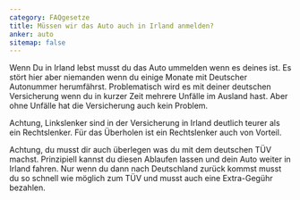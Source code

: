 ```yaml
---
category: FAQgesetze
title: Müssen wir das Auto auch in Irland anmelden?
anker: auto
sitemap: false
---
```


Wenn Du in Irland lebst musst du das Auto ummelden wenn es deines ist. Es stört hier aber niemanden wenn du einige Monate mit Deutscher Autonummer herumfährst. Problematisch wird es mit deiner deutschen Versicherung wenn du in kurzer Zeit mehrere Unfälle im Ausland hast. Aber ohne Unfälle hat die Versicherung auch kein Problem.

Achtung, Linkslenker sind in der Versicherung in Irland deutlich teurer als ein Rechtslenker. Für das Überholen ist ein Rechtslenker auch von Vorteil.

Achtung, du musst dir auch überlegen was du mit dem deutschen TÜV machst. Prinzipiell kannst du diesen Ablaufen lassen und dein Auto weiter in Irland fahren. Nur wenn du dann nach Deutschland zurück kommst musst du so schnell wie möglich zum TÜV und musst auch eine Extra-Gegühr bezahlen.
